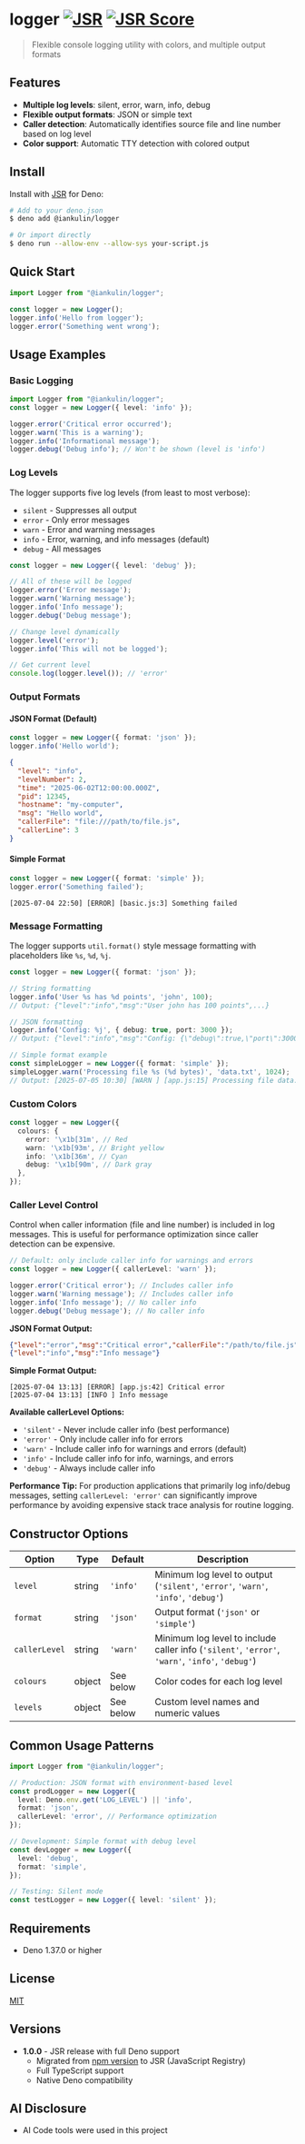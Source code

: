 # logger [![JSR](https://jsr.io/badges/@iankulin/logger)](https://jsr.io/@iankulin/logger) [![JSR Score](https://jsr.io/badges/@iankulin/logger/score)](https://jsr.io/@iankulin/logger/score)

> Flexible console logging utility with colors, and multiple output formats

## Features

- **Multiple log levels**: silent, error, warn, info, debug
- **Flexible output formats**: JSON or simple text
- **Caller detection**: Automatically identifies source file and line number based on log level
- **Color support**: Automatic TTY detection with colored output

## Install

Install with [JSR](https://jsr.io/@iankulin/logger) for Deno:

```sh
# Add to your deno.json
$ deno add @iankulin/logger

# Or import directly
$ deno run --allow-env --allow-sys your-script.js
```

## Quick Start

```typescript
import Logger from "@iankulin/logger";

const logger = new Logger();
logger.info('Hello from logger');
logger.error('Something went wrong');
```

## Usage Examples

### Basic Logging

```typescript
import Logger from "@iankulin/logger";
const logger = new Logger({ level: 'info' });

logger.error('Critical error occurred');
logger.warn('This is a warning');
logger.info('Informational message');
logger.debug('Debug info'); // Won't be shown (level is 'info')
```

### Log Levels

The logger supports five log levels (from least to most verbose):

- `silent` - Suppresses all output
- `error` - Only error messages
- `warn` - Error and warning messages
- `info` - Error, warning, and info messages (default)
- `debug` - All messages

```typescript
const logger = new Logger({ level: 'debug' });

// All of these will be logged
logger.error('Error message');
logger.warn('Warning message');
logger.info('Info message');
logger.debug('Debug message');

// Change level dynamically
logger.level('error');
logger.info('This will not be logged');

// Get current level
console.log(logger.level()); // 'error'
```

### Output Formats

#### JSON Format (Default)

```typescript
const logger = new Logger({ format: 'json' });
logger.info('Hello world');
```

```json
{
  "level": "info",
  "levelNumber": 2,
  "time": "2025-06-02T12:00:00.000Z",
  "pid": 12345,
  "hostname": "my-computer",
  "msg": "Hello world",
  "callerFile": "file:///path/to/file.js",
  "callerLine": 3
}
```

#### Simple Format

```typescript
const logger = new Logger({ format: 'simple' });
logger.error('Something failed');
```

```
[2025-07-04 22:50] [ERROR] [basic.js:3] Something failed
```

### Message Formatting

The logger supports `util.format()` style message formatting with placeholders like `%s`, `%d`, `%j`.

```typescript
const logger = new Logger({ format: 'json' });

// String formatting
logger.info('User %s has %d points', 'john', 100);
// Output: {"level":"info","msg":"User john has 100 points",...}

// JSON formatting
logger.info('Config: %j', { debug: true, port: 3000 });
// Output: {"level":"info","msg":"Config: {\"debug\":true,\"port\":3000}",...}

// Simple format example
const simpleLogger = new Logger({ format: 'simple' });
simpleLogger.warn('Processing file %s (%d bytes)', 'data.txt', 1024);
// Output: [2025-07-05 10:30] [WARN ] [app.js:15] Processing file data.txt (1024 bytes)
```

### Custom Colors

```typescript
const logger = new Logger({
  colours: {
    error: '\x1b[31m', // Red
    warn: '\x1b[93m', // Bright yellow
    info: '\x1b[36m', // Cyan
    debug: '\x1b[90m', // Dark gray
  },
});
```

### Caller Level Control

Control when caller information (file and line number) is included in log messages. This is useful for performance optimization since caller detection can be expensive.

```typescript
// Default: only include caller info for warnings and errors
const logger = new Logger({ callerLevel: 'warn' });

logger.error('Critical error'); // Includes caller info
logger.warn('Warning message'); // Includes caller info
logger.info('Info message'); // No caller info
logger.debug('Debug message'); // No caller info
```

**JSON Format Output:**

```json
{"level":"error","msg":"Critical error","callerFile":"/path/to/file.js","callerLine":42}
{"level":"info","msg":"Info message"}
```

**Simple Format Output:**

```
[2025-07-04 13:13] [ERROR] [app.js:42] Critical error
[2025-07-04 13:13] [INFO ] Info message
```

**Available callerLevel Options:**

- `'silent'` - Never include caller info (best performance)
- `'error'` - Only include caller info for errors
- `'warn'` - Include caller info for warnings and errors (default)
- `'info'` - Include caller info for info, warnings, and errors
- `'debug'` - Always include caller info

**Performance Tip:** For production applications that primarily log info/debug messages, setting `callerLevel: 'error'` can significantly improve performance by avoiding expensive stack trace analysis for routine logging.

## Constructor Options

| Option        | Type   | Default   | Description                                                                                     |
| ------------- | ------ | --------- | ----------------------------------------------------------------------------------------------- |
| `level`       | string | `'info'`  | Minimum log level to output (`'silent'`, `'error'`, `'warn'`, `'info'`, `'debug'`)              |
| `format`      | string | `'json'`  | Output format (`'json'` or `'simple'`)                                                          |
| `callerLevel` | string | `'warn'`  | Minimum log level to include caller info (`'silent'`, `'error'`, `'warn'`, `'info'`, `'debug'`) |
| `colours`     | object | See below | Color codes for each log level                                                                  |
| `levels`      | object | See below | Custom level names and numeric values                                                           |

## Common Usage Patterns

```typescript
import Logger from "@iankulin/logger";

// Production: JSON format with environment-based level
const prodLogger = new Logger({
  level: Deno.env.get('LOG_LEVEL') || 'info',
  format: 'json',
  callerLevel: 'error', // Performance optimization
});

// Development: Simple format with debug level
const devLogger = new Logger({
  level: 'debug',
  format: 'simple',
});

// Testing: Silent mode
const testLogger = new Logger({ level: 'silent' });
```

## Requirements

- Deno 1.37.0 or higher

## License

[MIT](LICENSE)

## Versions

- **1.0.0** - JSR release with full Deno support
  - Migrated from [npm version](https://www.npmjs.com/package/@iankulin/logger) to JSR (JavaScript Registry)
  - Full TypeScript support
  - Native Deno compatibility

## AI Disclosure

- AI Code tools were used in this project

